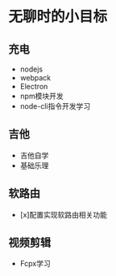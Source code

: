 # 无聊时的小目标

## 充电

- nodejs
- webpack
- Electron
- npm模块开发
- node-cli指令开发学习


## 吉他

- 吉他自学
- 基础乐理

## 软路由

- [x]配置实现软路由相关功能

## 视频剪辑

- Fcpx学习

